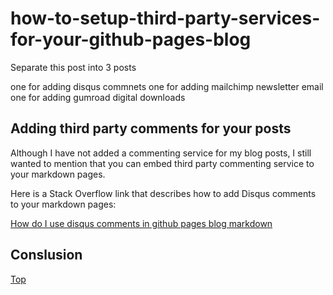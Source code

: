 # how-to-setup-third-party-services-for-your-github-pages-blog

Separate this post into 3 posts

one for adding disqus commnets
one for adding mailchimp newsletter email
one for adding gumroad digital downloads


## Adding third party comments for your posts

Although I have not added a commenting service for my blog posts, I still wanted to mention that you can embed third party commenting service to your markdown pages.

Here is a Stack Overflow link that describes how to add Disqus comments to your markdown pages:

[How do I use disqus comments in github pages blog markdown](https://stackoverflow.com/questions/21446165/how-do-i-use-disqus-comments-in-github-pages-blog-markdown)

## Conslusion

[Top](#how-to-setup-third-party-services-for-your-github-pages-blog)